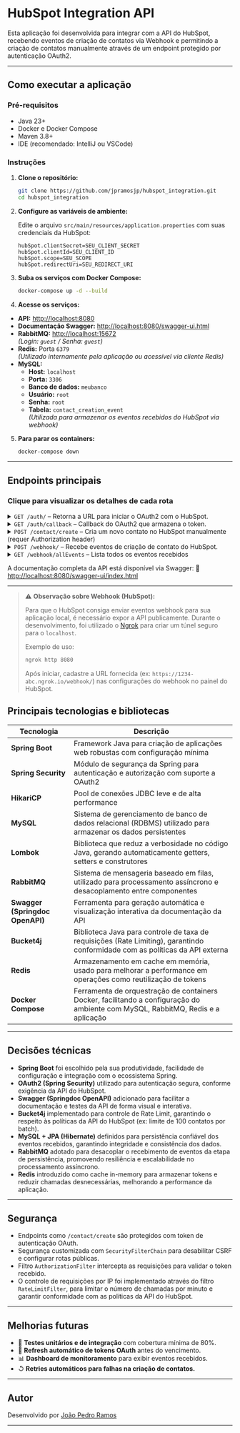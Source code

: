 # HubSpot Integration API

Esta aplicação foi desenvolvida para integrar com a API do HubSpot, recebendo eventos de criação de contatos via Webhook e permitindo a criação de contatos manualmente através de um endpoint protegido por autenticação OAuth2.

---

## Como executar a aplicação

### Pré-requisitos

- Java 23+
- Docker e Docker Compose
- Maven 3.8+
- IDE (recomendado: IntelliJ ou VSCode)

### Instruções

1. **Clone o repositório:**
   ```bash
   git clone https://github.com/jpramosjp/hubspot_integration.git
   cd hubspot_integration
   ```

2. **Configure as variáveis de ambiente:**

   Edite o arquivo `src/main/resources/application.properties` com suas credenciais da HubSpot:

   ```properties
   hubSpot.clientSecret=SEU_CLIENT_SECRET
   hubSpot.clientId=SEU_CLIENT_ID
   hubSpot.scope=SEU_SCOPE
   hubSpot.redirectUri=SEU_REDIRECT_URI
   ```

3. **Suba os serviços com Docker Compose:**
   ```bash
   docker-compose up -d --build
   ```

4. **Acesse os serviços:**

- **API:** [http://localhost:8080](http://localhost:8080)
- **Documentação Swagger:** [http://localhost:8080/swagger-ui.html](http://localhost:8080/swagger-ui.html)
- **RabbitMQ:** [http://localhost:15672](http://localhost:15672)  
  *(Login: `guest` / Senha: `guest`)*
- **Redis:** Porta `6379`  
  *(Utilizado internamente pela aplicação ou acessível via cliente Redis)*
- **MySQL:**
   - **Host:** `localhost`  
   - **Porta:** `3306`  
   - **Banco de dados:** `meubanco`  
   - **Usuário:** `root`  
   - **Senha:** `root`  
   - **Tabela:** `contact_creation_event`  
      *(Utilizada para armazenar os eventos recebidos do HubSpot via webhook)*

   

5. **Para parar os containers:**
   ```bash
   docker-compose down
   ```
---

## Endpoints principais

### Clique para visualizar os detalhes de cada rota
<details>
  <summary><code>GET /auth/</code> – Retorna a URL para iniciar o OAuth2 com o HubSpot.</summary>

  **Descrição:**  
   Esse endpoint gera a URL de autenticação para iniciar o processo de conexão com o HubSpot via OAuth2.

  **Funcionamento:**  
   Quando acionado, ele constrói dinamicamente a URL de autorização utilizando as variáveis definidas no arquivo de propriedades, como `client_id`, `redirect_uri` e `scopes`, retornando a URL completa para o usuário iniciar o fluxo de autenticação.

</details>
<details>
  <summary><code>GET /auth/callback</code> – Callback do OAuth2 que armazena o token.</summary>

  **Descrição:**  
   Esse endpoint é o callback chamado após a autenticação do usuário via URL gerada na rota `/auth/`.

  **Funcionamento:**  
   Quando acionado, ele envia uma requisição para a API do HubSpot utilizando o `code` recebido como parâmetro, a fim de obter o token de acesso.  
   Em seguida, o token é armazenado no Redis para uso posterior na validação da rota protegida `/contact/create`.  
   Por fim, o token também é retornado ao usuário para que possa ser utilizado em chamadas autenticadas.

</details>

<details>
  <summary><code>POST /contact/create</code> – Cria um novo contato no HubSpot manualmente (requer Authorization header)</summary>

  **Descrição:**  
   Esse endpoint permite a criação manual de um contato no HubSpot por meio de uma requisição autenticada.

  **Funcionamento:**  
   Ao ser acionado, a requisição passa por um filtro que valida o token enviado no header `Authorization`, verificando se ele é válido e se ainda não expirou.  
   Em caso de validação bem-sucedida, os dados do contato são enviados para a API do HubSpot para efetuar a criação.  
   Esta rota possui um **rate limit de 100 requisições por minuto**, seguindo as limitações impostas pela própria API do HubSpot.

 **Exemplo de corpo da requisição:**
   ``` json 
      {
      "properties": {
         "email": "example@hubspot.com",
         "firstname": "Jane",
         "lastname": "Doe",
         "phone": "(555) 555-5555",
         "company": "HubSpot",
         "website": "hubspot.com"
      }
   }
```
</details>


<details>
  <summary><code>POST /webhook/</code> – Recebe eventos de criação de contato do HubSpot.</summary>

  **Descrição:**  
   Esse endpoint é chamado pelo HubSpot quando um novo contato é criado.

  **Funcionamento:**  
   Após ser acionada, essa rota envia os dados para a fila `contact.queue`, garantindo que o processamento ocorra de forma assíncrona e sem impactar a resposta ao usuário.  
   A fila `contact.queue` realiza até **3 tentativas** de salvar as informações recebidas do HubSpot na tabela `contact_creation_event`, garantindo a persistência dos dados no banco mesmo em caso de falhas temporárias.

</details>

<details>
  <summary><code>GET /webhook/allEvents</code> – Lista todos os eventos recebidos</summary>

  **Descrição:**  
   Esse endpoint retorna todos os eventos armazenados que foram capturados via webhook de criação de contato.

  **Funcionamento:**  
   Ao ser acionado, essa rota realiza uma consulta na tabela `contact_creation_event`, responsável por armazenar os dados recebidos do HubSpot.  
   Os eventos são então retornados ao usuário, permitindo auditoria, visualização ou processamento adicional.

</details>



A documentação completa da API está disponível via Swagger:
📄 [http://localhost:8080/swagger-ui/index.html](http://localhost:8080/swagger-ui/index.html)

---

> ⚠️ **Observação sobre Webhook (HubSpot):**
>
> Para que o HubSpot consiga enviar eventos webhook para sua aplicação local, é necessário expor a API publicamente. Durante o desenvolvimento, foi utilizado o [Ngrok](https://ngrok.com/) para criar um túnel seguro para o `localhost`.
>
> Exemplo de uso:
> ```bash
> ngrok http 8080
> ```
> Após iniciar, cadastre a URL fornecida (ex: `https://1234-abc.ngrok.io/webhook/`) nas configurações do webhook no painel do HubSpot.

## Principais tecnologias e bibliotecas

| Tecnologia                     | Descrição                                                                                          |
|-------------------------------|----------------------------------------------------------------------------------------------------|
| **Spring Boot**               | Framework Java para criação de aplicações web robustas com configuração mínima                     |
| **Spring Security**           | Módulo de segurança da Spring para autenticação e autorização com suporte a OAuth2                |
| **HikariCP**                  | Pool de conexões JDBC leve e de alta performance                                                   |
| **MySQL**                     | Sistema de gerenciamento de banco de dados relacional (RDBMS) utilizado para armazenar os dados persistentes |
| **Lombok**                    | Biblioteca que reduz a verbosidade no código Java, gerando automaticamente getters, setters e construtores |
| **RabbitMQ**                  | Sistema de mensageria baseado em filas, utilizado para processamento assíncrono e desacoplamento entre componentes |
| **Swagger (Springdoc OpenAPI)** | Ferramenta para geração automática e visualização interativa da documentação da API               |
| **Bucket4j**                  | Biblioteca Java para controle de taxa de requisições (Rate Limiting), garantindo conformidade com as políticas da API externa |
| **Redis**                     | Armazenamento em cache em memória, usado para melhorar a performance em operações como reutilização de tokens |
| **Docker Compose**            | Ferramenta de orquestração de containers Docker, facilitando a configuração do ambiente com MySQL, RabbitMQ, Redis e a aplicação |


---

## Decisões técnicas

- **Spring Boot** foi escolhido pela sua produtividade, facilidade de configuração e integração com o ecossistema Spring.
- **OAuth2 (Spring Security)** utilizado para autenticação segura, conforme exigência da API do HubSpot.
- **Swagger (Springdoc OpenAPI)** adicionado para facilitar a documentação e testes da API de forma visual e interativa.
- **Bucket4j** implementado para controle de Rate Limit, garantindo o respeito às políticas da API do HubSpot (ex: limite de 100 contatos por batch).
- **MySQL + JPA (Hibernate)** definidos para persistência confiável dos eventos recebidos, garantindo integridade e consistência dos dados.
- **RabbitMQ** adotado para desacoplar o recebimento de eventos da etapa de persistência, promovendo resiliência e escalabilidade no processamento assíncrono.
- **Redis** introduzido como cache in-memory para armazenar tokens e reduzir chamadas desnecessárias, melhorando a performance da aplicação.


---

## Segurança

- Endpoints como `/contact/create` são protegidos com token de autenticação OAuth.
- Segurança customizada com `SecurityFilterChain` para desabilitar CSRF e configurar rotas públicas.
- Filtro `AuthorizationFilter` intercepta as requisições para validar o token recebido.
- O controle de requisições por IP foi implementado através do filtro `RateLimitFilter`, para limitar o número de chamadas por minuto e garantir conformidade com as políticas da API do HubSpot.

---

## Melhorias futuras

- 🥪 **Testes unitários e de integração** com cobertura mínima de 80%.
- 🔐 **Refresh automático de tokens OAuth** antes do vencimento.
- 📊 **Dashboard de monitoramento** para exibir eventos recebidos.
- ↺ **Retries automáticos para falhas na criação de contatos.**

---

## Autor

Desenvolvido por [João Pedro Ramos](https://github.com/jpramosjp)

---

